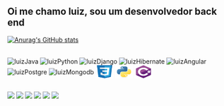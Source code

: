 ## Oi me chamo luiz, sou um desenvolvedor back end

[![Anurag's GitHub stats](https://github-readme-stats.vercel.app/api?username=Luizmendes4353)](https://github.com/anuraghazra/github-readme-stats)

<div style="display: inline_block"><br>
  <img align="center" alt="luizJava" height="30" width="40" src="https://cdn.jsdelivr.net/gh/devicons/devicon@latest/icons/java/java-original.svg" />       
  <img align="center" alt="luizPython" height="30" width="40" src="https://cdn.jsdelivr.net/gh/devicons/devicon@latest/icons/python/python-original.svg" />
  <img align="center" alt="luizDjango"src="https://cdn.jsdelivr.net/gh/devicons/devicon@latest/icons/django/django-plain-wordmark.svg" />     
  <img align="center" alt="luizHibernate" height="30" width="40" src="https://cdn.jsdelivr.net/gh/devicons/devicon@latest/icons/hibernate/hibernate-original.svg" />     
  <img align="center" alt="luizAngular" height="30" width="40" src="https://cdn.jsdelivr.net/gh/devicons/devicon@latest/icons/angular/angular-original.svg" />
  <img align="center" alt="luizPostgre"src="https://cdn.jsdelivr.net/gh/devicons/devicon@latest/icons/postgresql/postgresql-original.svg" />
  <img align="center" alt="luizMongodb"src="https://cdn.jsdelivr.net/gh/devicons/devicon@latest/icons/mongodb/mongodb-original.svg" />        
  <img align="center" alt="Rafa-CSS" height="30" width="40" src="https://raw.githubusercontent.com/devicons/devicon/master/icons/css3/css3-original.svg">
  <img align="center" alt="Rafa-Python" height="30" width="40" src="https://raw.githubusercontent.com/devicons/devicon/master/icons/python/python-original.svg">
  <img align="center" alt="Rafa-Csharp" height="30" width="40" src="https://raw.githubusercontent.com/devicons/devicon/master/icons/csharp/csharp-original.svg">
</div>
  
  ##
 
<div> 
  <a href="https://www.youtube.com/channel/UC_-uuuZbY0AAt9CViNzvc-Q" target="_blank"><img src="https://img.shields.io/badge/YouTube-FF0000?style=for-the-badge&logo=youtube&logoColor=white" target="_blank"></a>
  <a href="https://instagram.com/rafaballerini" target="_blank"><img src="https://img.shields.io/badge/-Instagram-%23E4405F?style=for-the-badge&logo=instagram&logoColor=white" target="_blank"></a>
 	<a href="https://www.twitch.tv/rafaballerinii" target="_blank"><img src="https://img.shields.io/badge/Twitch-9146FF?style=for-the-badge&logo=twitch&logoColor=white" target="_blank"></a>
 <a href="https://discord.gg/wagxzStdcR" target="_blank"><img src="https://img.shields.io/badge/Discord-7289DA?style=for-the-badge&logo=discord&logoColor=white" target="_blank"></a> 
  <a href = "mailto:contatorafaballerini@gmail.com"><img src="https://img.shields.io/badge/-Gmail-%23333?style=for-the-badge&logo=gmail&logoColor=white" target="_blank"></a>
  <a href="https://www.linkedin.com/in/rafaella-ballerini-45875016a" target="_blank"><img src="https://img.shields.io/badge/-LinkedIn-%230077B5?style=for-the-badge&logo=linkedin&logoColor=white" target="_blank"></a> 
  
</div>
